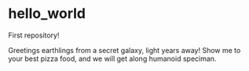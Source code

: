 # hello_world
First repository! 

Greetings earthlings from a secret galaxy, light years away!
Show me to your best pizza food, and we will get along humanoid speciman.
